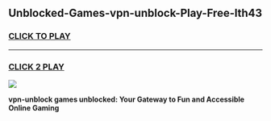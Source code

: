 
## Unblocked-Games-vpn-unblock-Play-Free-lth43
<h3>
<a href="https://premium76.site?title=vpn-unblock&ref=18A1">CLICK TO PLAY</a></h3>
<hr>

<h3>
<a href="https://premium76.site?title=vpn-unblock&ref=18A1">CLICK 2 PLAY</a>
  
</h3>

<a href="https://premium76.site?title=vpn-unblock&ref=18A1"><img src="https://clearcache.store/games.png"></a>


**vpn-unblock games unblocked: Your Gateway to Fun and Accessible Online Gaming**

